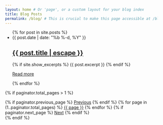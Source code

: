 ```yaml
---
layout: home # Or 'page', or a custom layout for your blog index
title: Blog Posts
permalink: /blog/ # This is crucial to make this page accessible at /blog/
---
```


<ul class="post-list">
  {% for post in site.posts %}
    <li>
      <span class="post-meta">{{ post.date | date: "%b %-d, %Y" }}</span>
      <h2>
        <a class="post-link" href="{{ post.url | relative_url }}">
          {{ post.title | escape }}
        </a>
      </h2>
      {% if site.show_excerpts %}
        {{ post.excerpt }}
      {% endif %}
      <p><a href="{{ post.url | relative_url }}">Read more</a></p>
    </li>
  {% endfor %}
</ul>

{% if paginator.total_pages > 1 %}
  <div class="pagination">
    {% if paginator.previous_page %}
      <a href="{{ paginator.previous_page_path | relative_url }}" class="previous">Previous</a>
    {% endif %}
    {% for page in (1..paginator.total_pages) %}
      <a href="{{ paginator.page_path | relative_url | replace: ':num', page }}" {% if page == paginator.page %}class="active"{% endif %}>{{ page }}</a>
    {% endfor %}
    {% if paginator.next_page %}
      <a href="{{ paginator.next_page_path | relative_url }}" class="next">Next</a>
    {% endif %}
  </div>
{% endif %}